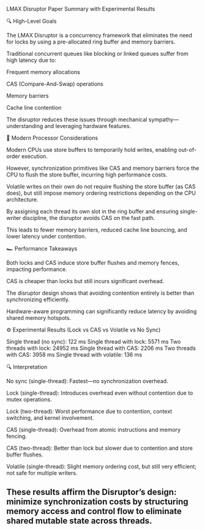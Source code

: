 LMAX Disruptor Paper Summary with Experimental Results

🔍 High-Level Goals

The LMAX Disruptor is a concurrency framework that eliminates the need for locks by using a pre-allocated ring buffer and memory barriers.

Traditional concurrent queues like blocking or linked queues suffer from high latency due to:

Frequent memory allocations

CAS (Compare-And-Swap) operations

Memory barriers

Cache line contention

The disruptor reduces these issues through mechanical sympathy—understanding and leveraging hardware features.

🧠 Modern Processor Considerations

Modern CPUs use store buffers to temporarily hold writes, enabling out-of-order execution.

However, synchronization primitives like CAS and memory barriers force the CPU to flush the store buffer, incurring high performance costs.

Volatile writes on their own do not require flushing the store buffer (as CAS does), but still impose memory ordering restrictions depending on the CPU architecture.

By assigning each thread its own slot in the ring buffer and ensuring single-writer discipline, the disruptor avoids CAS on the fast path.

This leads to fewer memory barriers, reduced cache line bouncing, and lower latency under contention.

🏎️ Performance Takeaways

Both locks and CAS induce store buffer flushes and memory fences, impacting performance.

CAS is cheaper than locks but still incurs significant overhead.

The disruptor design shows that avoiding contention entirely is better than synchronizing efficiently.

Hardware-aware programming can significantly reduce latency by avoiding shared memory hotspots.

⚙️ Experimental Results (Lock vs CAS vs Volatile vs No Sync)

Single thread (no sync):         122 ms
Single thread with lock:        5571 ms
Two threads with lock:         24952 ms
Single thread with CAS:         2206 ms
Two threads with CAS:           3958 ms
Single thread with volatile:     136 ms

🔍 Interpretation

No sync (single-thread): Fastest—no synchronization overhead.

Lock (single-thread): Introduces overhead even without contention due to mutex operations.

Lock (two-thread): Worst performance due to contention, context switching, and kernel involvement.

CAS (single-thread): Overhead from atomic instructions and memory fencing.

CAS (two-thread): Better than lock but slower due to contention and store buffer flushes.

Volatile (single-thread): Slight memory ordering cost, but still very efficient; not safe for multiple writers.

These results affirm the Disruptor’s design: minimize synchronization costs by structuring memory access and control flow to eliminate shared mutable state across threads.
- 